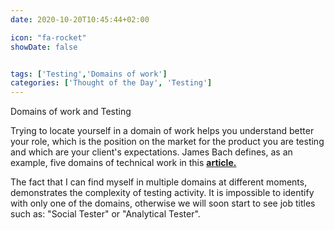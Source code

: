 ```yaml
---
date: 2020-10-20T10:45:44+02:00

icon: "fa-rocket"
showDate: false


tags: ['Testing','Domains of work']
categories: ['Thought of the Day', 'Testing']
---
```

Domains of work and Testing

Trying to locate yourself in a domain of work helps you understand better your role,
which is the position on the market for the product you are testing and which are your client's expectations.
James Bach defines, as an example, five domains of technical work in this [__article.__](https://www.tricentis.com/blog/domains-of-work-demands-of-testing/ ) 

The fact that I can find myself in multiple domains at different moments, demonstrates the complexity of testing activity.
It is impossible to identify with only one of the domains, otherwise we will soon start to see job titles
such as: "Social Tester" or "Analytical Tester".
